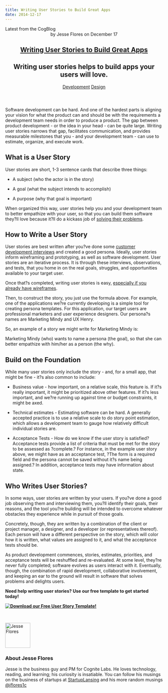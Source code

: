 ```yaml
---
title: Writing User Stories to Build Great Apps
date: 2014-12-17
---
```


<article itemscope itemtype="http://schema.org/Blog"> 
<div class="container outside"> 
 <div class="featured-post" style="background-image: url(&quot;//cdn2.hubspot.net/hub/440551/file-2239656337-jpg/blog-files/writing-user-stories-your-customers-will-love.jpg?t=1441046336424&quot;);"> 
  <div class="overlay"></div> 
  <div class="row-fluid"> 
   <span class="latest-post"> Latest from <span id="title" itemprop="name">the CogBlog</span> </span> 
  </div> 
  <header class="featured-header"> 
   <div class="row-fluid"> 
    <div class="span2"></div> 
    <div class="span8"> 
     <div class="row-fluid"> 
      <div class="span12 author">
        by 
       <span class="author-name" itemprop="author"><a class="author-link" href="http://www.cognitelabs.com/blog/author/jesse-flores" itemprop="url"></a> <span itemprop="name">Jesse Flores</span></span> on 
       <span class="publish-date" itemprop="datePublished"> December 17</span> 
      </div> 
     </div> 
     <hgroup class="row-fluid"> 
      <h1 class="latest-title" itemprop="headline"> <a href="../../../../com/cognitelabs/www/blog/writing-user-stories-to-build-great-apps.html" itemprop="url"> <span id="hs_cos_wrapper_name" class="hs_cos_wrapper hs_cos_wrapper_meta_field hs_cos_wrapper_type_text" style="" data-hs-cos-general-type="meta_field" data-hs-cos-type="text">Writing User Stories to Build Great Apps</span> </a> </h1> 
      <h2 class="post-synopsis" itemprop="alternativeHeadline"> <span id="hs_cos_wrapper_post_synopsis" class="hs_cos_wrapper hs_cos_wrapper_widget hs_cos_wrapper_type_text" style="" data-hs-cos-general-type="widget" data-hs-cos-type="text">Writing user stories helps to build apps your users will love.</span> </h2> 
     </hgroup> 
     <div class="row-fluid"> 
      <span class="tags" itemprop="keywords"> <a href="http://www.cognitelabs.com/blog/topic/development" class="topic-tag">Development</a> <a href="http://www.cognitelabs.com/blog/topic/design" class="topic-tag">Design</a> </span> 
     </div> 
    </div> 
   </div> 
  </header> 
 </div> 
</div> 
<section class="blog-section" itemscope itemtype="http://schema.org/Blog"> 
 <div class="blog-post-wrapper cell-wrapper"> 
  <header class="section post-header"> 
  </header> 
  <div class="section post-body"> 
   <section itemprop="text"> 
    <span id="hs_cos_wrapper_post_body" class="hs_cos_wrapper hs_cos_wrapper_meta_field hs_cos_wrapper_type_rich_text" style="" data-hs-cos-general-type="meta_field" data-hs-cos-type="rich_text"><p dir="ltr"><span>Software development can be hard. And one of the hardest parts is aligning your vision for what the product can and should be with the requirements a development team needs in order to produce a product. The gap between product development - or the idea in your head - can be quite large. Writing user stories narrows that gap, facilitates communication, and provides measurable milestones that you - and your development team - can use to estimate, organize, and execute work. </span></p> 
     <!--more--> <h2 dir="ltr"><span>What is a User Story</span></h2> <p dir="ltr"><span>User stories are short, 1-3 sentence cards that describe three things:</span></p> 
     <ul> 
      <li dir="ltr"> <p dir="ltr"><span>A subject (who the actor is in the story)</span></p> </li> 
      <li dir="ltr"> <p dir="ltr"><span>A goal (what the subject intends to accomplish)</span></p> </li> 
      <li dir="ltr"> <p dir="ltr"><span>A purpose (why that goal is important)</span></p> </li> 
     </ul> <p dir="ltr"><span>When organized this way, user stories help you and your development team to better empathize with your user, so that you can build them software they?ll love because it?ll do a kickass job of </span><span><a href="../../../../com/cognitelabs/www/blog/got-99-problems-but-i-only-get-one.html">solving their problems</a>. </span></p> <h2 dir="ltr"><span>How to Write a User Story</span></h2> <p dir="ltr"><span>User stories are best written after you?ve done some </span><a href="../../../../com/cognitelabs/www/blog/user-interviews-and-user-experience-testing.html"><span>customer development interviews</span></a><span> and created a good persona. Ideally, user stories inform wireframing and prototyping, as well as software development. User stories are an iterative process. It is through these interviews, observations, and tests, that you home in on the real goals, struggles, and opportunities available to your target user.</span></p> <p dir="ltr"><span>Once that?s completed, writing user stories is easy, <a href="../../../../com/cognitelabs/www/blog/writing-good-user-stories-from-wireframes-in-5-simple-steps.html">especially if you already have wireframes</a>. &nbsp;</span></p> <p dir="ltr"><span>Then, to construct the story, you just use the formula above. For example, one of the applications we?re currently developing is a simple tool for creating persona templates. For this application, our target users are professional marketers and user experience designers. Our persona?s names are Marketing Mindy and UX Henry.</span></p> <p dir="ltr"><span>So, an example of a story we might write for Marketing Mindy is:</span></p> <p dir="ltr"><span>Marketing Mindy (who) wants to name a persona (the goal), so that she can better empathize with him/her as a person (the why).</span><span> </span></p> <h2 dir="ltr"><span>Build on the Foundation</span></h2> <p dir="ltr"><span>While many user stories only include the story - and, for a small app, that might be fine - it?s also common to include: </span></p> 
     <ul> 
      <li dir="ltr"> <p dir="ltr"><span>Business value - how important, on a relative scale, this feature is. If it?s really important, it might be prioritized above other features. If it?s less important, and we?re running up against time or budget constraints, it might be axed.</span></p> </li> 
      <li dir="ltr"> <p dir="ltr"><span>Technical estimates - Estimating software can be hard. A generally accepted practice is to use a relative scale to do story point estimation, which allows a development team to gauge how relatively difficult individual stories are.</span></p> </li> 
      <li dir="ltr"> <p dir="ltr"><span>Acceptance Tests - How do we know if the user story is satisfied? Acceptance tests provide a list of criteria that must be met for the story to be assessed as ?complete.? For instance, in the example user story above, we might have as an acceptance test, ?The form is a required field and the persona cannot be saved without it?s name being assigned.? In addition, acceptance tests may have information about state</span><span>.</span></p> </li> 
     </ul> <h2 dir="ltr"><span>Who Writes User Stories?</span></h2> <p dir="ltr"><span>In some ways, user stories are written by your users. If you?ve done a good job observing them and interviewing them, you?ll identify their goals, their reasons, and the tool you?re building will be intended to overcome whatever obstacles they experience while in pursuit of those goals.</span></p> <p dir="ltr"><span>Concretely, though, they are written by a combination of the client or project manager, a designer, and a developer (or representatives thereof). Each person will have a different perspective on the story, which will color how it is written, what values are assigned to it, and what the acceptance tests should be.</span></p> <p dir="ltr"><span>As product development commences, stories, estimates, priorities, and acceptance tests will be reshuffled and re-evaluated. At some level, they?re never fully completed; software evolves as users interact with it. Eventually, though, the combination of rapid development, collaborative involvement, and keeping an ear to the ground will result in software that solves problems and delights users.</span></p> <p dir="ltr"><strong>Need help writing user stories? Use our free template to get started today!</strong></p> <p dir="ltr"><strong>
       <!--HubSpot Call-to-Action Code --> <span class="hs-cta-wrapper" id="hs-cta-wrapper-6a00af69-2e8b-4cc8-ae97-14501f2ab54e"> <span class="hs-cta-node hs-cta-6a00af69-2e8b-4cc8-ae97-14501f2ab54e" id="hs-cta-6a00af69-2e8b-4cc8-ae97-14501f2ab54e"> 
         <!--[if lte IE 8]><div id="hs-cta-ie-element"></div><![endif]--> <a href="http://cta-redirect.hubspot.com/cta/redirect/440551/6a00af69-2e8b-4cc8-ae97-14501f2ab54e"><img class="hs-cta-img" id="hs-cta-img-6a00af69-2e8b-4cc8-ae97-14501f2ab54e" style="border-width:0px;" src="http://no-cache.hubspot.com/cta/default/440551/6a00af69-2e8b-4cc8-ae97-14501f2ab54e.png" alt="Download our Free User Story Template!"></a> </span> <script charset="utf-8" src="http://js.hscta.net/cta/current.js"></script> <script type="text/javascript">
hbspt.cta.load(440551, '6a00af69-2e8b-4cc8-ae97-14501f2ab54e');
</script> </span> 
       <!-- end HubSpot Call-to-Action Code --> </strong></p> <p dir="ltr">&nbsp;</p></span> 
   </section> 
   <span id="hs_cos_wrapper_blog_social_sharing" class="hs_cos_wrapper hs_cos_wrapper_widget hs_cos_wrapper_type_blog_social_sharing" style="" data-hs-cos-general-type="widget" data-hs-cos-type="blog_social_sharing"> 
    <div class="hs-blog-social-share"> 
     <ul class="hs-blog-social-share-list"> 
     </ul> 
    </div> </span> 
   <div id="author-bio" itemscope itemtype="http://schema.org/Person"> 
    <img width="80" height="80" class="avatar avatar-80 photo" src="https://app.hubspot.com/settings/avatar/ebb7b39b3263657e1a24516cf221203e" alt="Jesse Flores"> 
    <div id="author-info"> 
     <h3>About <span itemprop="givenName">Jesse Flores<span></span></span></h3> Jesse is the business guy and PM for Cognite Labs. He loves technology, reading, and learning; his curiosity is insatiable. You can follow his musings on the business of startups at 
     <a href="http://startuplansing.org">StartupLansing</a> and his more random musings 
     <a href="http://www.twitter.com/jflores1c">@jflores1c</a> 
    </div> 
    <div class="clear"></div> 
   </div> 
  </div> 
 </div> 
</section> 
</article>